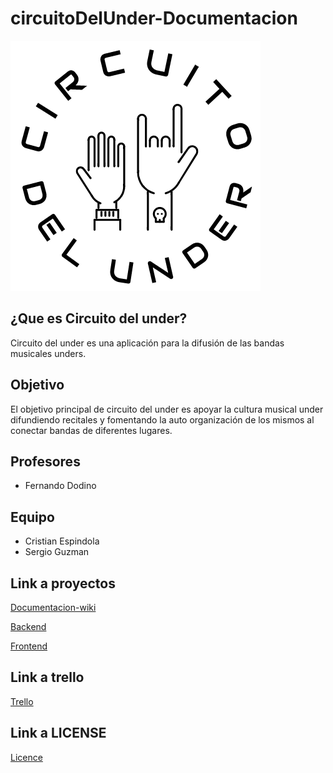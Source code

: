 # circuitoDelUnder-Documentacion
![](https://github.com/fuser1988/circuitoDelUnder-Documentacion/blob/master/circuito.png)

## ¿Que es Circuito del under?

Circuito del under es una aplicación para la difusión de las bandas musicales unders.

## Objetivo
 El objetivo principal de circuito del under es apoyar la cultura musical under difundiendo recitales y fomentando la auto organización de los mismos al conectar bandas de diferentes lugares.

## Profesores

* Fernando Dodino

## Equipo

+ Cristian Espindola
+ Sergio Guzman


## Link a proyectos

[Documentacion-wiki](https://github.com/fuser1988/circuitoDelUnder-Documentacion/wiki)

[Backend](https://github.com/fuser1988/circuitoDelUnder-Backend)

[Frontend](https://github.com/fuser1988/circuitoDelUnder-Frontend)

## Link a trello
[Trello](https://trello.com/b/RjDFfjbw/circuito-del-under)

## Link a LICENSE
[Licence](https://github.com/fuser1988/circuitoDelUnder-Documentacion/blob/master/LICENSE)
